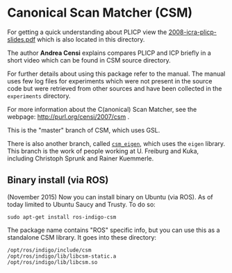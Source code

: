 # Canonical Scan Matcher (CSM)

For getting a quick understanding about PLICP view the [2008-icra-plicp-slides.pdf](https://censi.science/pub/research/2008-icra-plicp-slides.pdf) which is also located in this directory.

The author **Andrea Censi** explains compares PLICP and ICP briefly in a short video which can be found in CSM source directory.

For further details about using this package refer to the manual. The manual uses few log files for experiments
which were not present in the source code but were retrieved from other sources and have been collected in the
`experiments` directory.

For more information about the C(anonical) Scan Matcher, see the webpage: http://purl.org/censi/2007/csm .

This is the "master" branch of CSM, which uses GSL.

There is also another branch, called [``csm_eigen``][branch], which uses the ``eigen`` library. 
This branch is the work of people working at U. Freiburg and Kuka, including
Christoph Sprunk and Rainer Kuemmerle.

[branch]: https://github.com/AndreaCensi/csm/tree/csm_eigen

Binary install (via ROS)
------------------------------

(November 2015) Now you can install binary on Ubuntu (via ROS). As of today limited to Ubuntu Saucy and Trusty. To do so:

```
sudo apt-get install ros-indigo-csm
```

The package name contains "ROS" specific info, but you can use this as a standalone CSM library. It goes into these directory:

```
/opt/ros/indigo/include/csm
/opt/ros/indigo/lib/libcsm-static.a
/opt/ros/indigo/lib/libcsm.so
```
